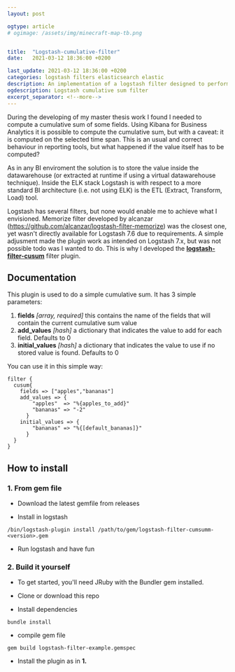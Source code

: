 ```yaml
---
layout: post

ogtype: article
# ogimage: /assets/img/minecraft-map-tb.png


title:  "Logstash-cumulative-filter"
date:   2021-03-12 18:36:00 +0200

last_update: 2021-03-12 18:36:00 +0200
categories: logstash filters elasticsearch elastic
description: An implementation of a logstash filter designed to perform a cumulative sum
ogdescription: Logstash cumulative sum filter
excerpt_separator: <!--more-->
---
```

During the developing of my master thesis work I found I needed to compute a cumulative sum of some fields. Using Kibana for Business Analytics it is possible to compute the cumulative sum, but with a caveat: it is computed on the selected time span. This is an usual and correct behaviour in reporting tools, but what happened if the value itself has to be computed?
<!--more-->
As in any BI enviroment the solution is to store the value inside the datawarehouse (or extracted at runtime if using a virtual datawarehouse technique). Inside the ELK stack Logstash is with respect to a more standard BI architecture (i.e. not using ELK) is the ETL (Extract, Transform, Load) tool.

Logstash has several filters, but none would enable me to achieve what I envisioned. Memorize filter developed by alcanzar (https://github.com/alcanzar/logstash-filter-memorize) was the closest one, yet wasn't directly available for Logstash 7.6 due to requirements. A simple adjusment made the plugin work as intended on Logstash 7.x, but was not possible todo was I wanted to do. This is why I developed the [**logstash-filter-cusum**](https://github.com/deletX/logstash-filter-cusum/) filter plugin.

## Documentation

This plugin is used to do a simple cumulative sum. It has 3 simple parameters:
1. **fields** *[array, required]* this contains the name of the fields that will contain the current cumulative sum value
1. **add_values** *[hash]* a dictionary that indicates the value to add for each field. Defaults to 0
1. **initial_values** *[hash]* a dictionary that indicates the value to use if no stored value is found. Defaults to 0

You can use it in this simple way:
```
filter {
  cusum{
    fields => ["apples","bananas"]
    add_values => {
        "apples"  => "%{apples_to_add}"
        "bananas" => "-2"
      }
    initial_values => {
        "bananas" => "%{[default_bananas]}"
      }
  }
}	
```

## How to install

### 1. From gem file
- Download the latest gemfile from releases

- Install in logstash
```
/bin/logstash-plugin install /path/to/gem/logstash-filter-cumsumm-<version>.gem
```

- Run logstash and have fun

### 2. Build it yourself
- To get started, you'll need JRuby with the Bundler gem installed.

- Clone or download this repo

- Install dependencies
```
bundle install
```

- compile gem file
```
gem build logstash-filter-example.gemspec
```

- Install the plugin as in **1.**